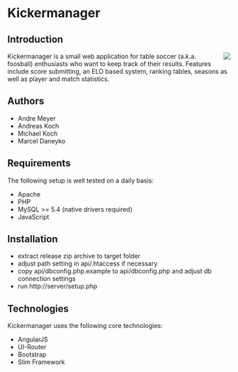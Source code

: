 # Kickermanager

## Introduction
<img align="right" src="https://github.com/shinoceros/kickermanager/blob/master/doc/screenshot1.png"/>
Kickermanager is a small web application for table soccer (a.k.a. foosball) enthusiasts who want to keep track of their results. Features include score submitting, an ELO based system, ranking tables, seasons as well as player and match statistics.

## Authors
* Andre Meyer
* Andreas Koch
* Michael Koch
* Marcel Daneyko

## Requirements
The following setup is well tested on a daily basis:
* Apache
* PHP
* MySQL >= 5.4 (native drivers required)
* JavaScript

## Installation
* extract release zip archive to target folder
* adjust path setting in api/.htaccess if necessary
* copy api/dbconfig.php.example to api/dbconfig.php and adjust db connection settings
* run http://server/setup.php

## Technologies
Kickermanager uses the following core technologies:
* AngularJS
* UI-Router
* Bootstrap
* Slim Framework
